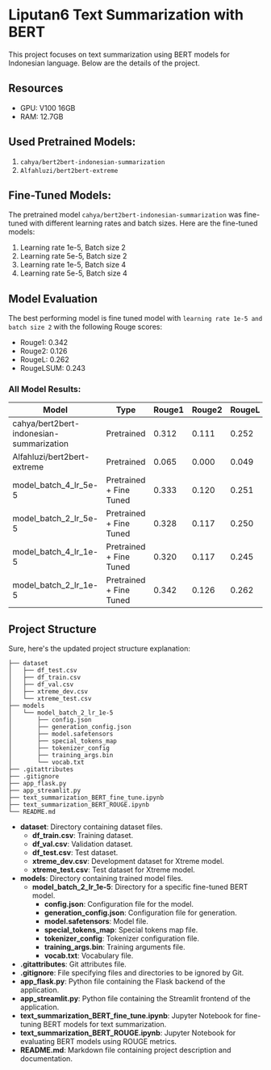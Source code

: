 # Liputan6 Text Summarization with BERT

This project focuses on text summarization using BERT models for Indonesian language. Below are the details of the project.

## Resources
- GPU: V100 16GB
- RAM: 12.7GB

## Used Pretrained Models:

1. `cahya/bert2bert-indonesian-summarization`
2. `Alfahluzi/bert2bert-extreme`

## Fine-Tuned Models:

The pretrained model `cahya/bert2bert-indonesian-summarization` was fine-tuned with different learning rates and batch sizes. Here are the fine-tuned models:

1. Learning rate 1e-5, Batch size 2
2. Learning rate 5e-5, Batch size 2
3. Learning rate 1e-5, Batch size 4
4. Learning rate 5e-5, Batch size 4

## Model Evaluation

The best performing model is fine tuned model with `learning rate 1e-5 and batch size 2` with the following Rouge scores:

- Rouge1: 0.342
- Rouge2: 0.126
- RougeL: 0.262
- RougeLSUM: 0.243

### All Model Results:

| Model                                          | Type                    | Rouge1 | Rouge2 | RougeL | RougeLSUM |
|------------------------------------------------|-------------------------|--------|--------|--------|-----------|
| cahya/bert2bert-indonesian-summarization      | Pretrained              | 0.312  | 0.111  | 0.252  | 0.225     |
| Alfahluzi/bert2bert-extreme                   | Pretrained              | 0.065  | 0.000  | 0.049  | 0.038     |
| model_batch_4_lr_5e-5                         | Pretrained + Fine Tuned | 0.333  | 0.120  | 0.251  | 0.235     |
| model_batch_2_lr_5e-5                         | Pretrained + Fine Tuned | 0.328  | 0.117  | 0.250  | 0.232     |
| model_batch_4_lr_1e-5                         | Pretrained + Fine Tuned | 0.320  | 0.117  | 0.245  | 0.227     |
| model_batch_2_lr_1e-5                         | Pretrained + Fine Tuned | 0.342  | 0.126  | 0.262  | 0.243     |

## Project Structure

Sure, here's the updated project structure explanation:

```
├── dataset
│   ├── df_test.csv
│   ├── df_train.csv
│   ├── df_val.csv
│   ├── xtreme_dev.csv
│   └── xtreme_test.csv
├── models
│   └── model_batch_2_lr_1e-5
│       ├── config.json
│       ├── generation_config.json
│       ├── model.safetensors
│       ├── special_tokens_map
│       ├── tokenizer_config
│       ├── training_args.bin
│       └── vocab.txt
├── .gitattributes
├── .gitignore
├── app_flask.py
├── app_streamlit.py
├── text_summarization_BERT_fine_tune.ipynb
├── text_summarization_BERT_ROUGE.ipynb
└── README.md
```

- **dataset**: Directory containing dataset files.
  - **df_train.csv**: Training dataset.
  - **df_val.csv**: Validation dataset.
  - **df_test.csv**: Test dataset.
  - **xtreme_dev.csv**: Development dataset for Xtreme model.
  - **xtreme_test.csv**: Test dataset for Xtreme model.
- **models**: Directory containing trained model files.
  - **model_batch_2_lr_1e-5**: Directory for a specific fine-tuned BERT model.
    - **config.json**: Configuration file for the model.
    - **generation_config.json**: Configuration file for generation.
    - **model.safetensors**: Model file.
    - **special_tokens_map**: Special tokens map file.
    - **tokenizer_config**: Tokenizer configuration file.
    - **training_args.bin**: Training arguments file.
    - **vocab.txt**: Vocabulary file.
- **.gitattributes**: Git attributes file.
- **.gitignore**: File specifying files and directories to be ignored by Git.
- **app_flask.py**: Python file containing the Flask backend of the application.
- **app_streamlit.py**: Python file containing the Streamlit frontend of the application.
- **text_summarization_BERT_fine_tune.ipynb**: Jupyter Notebook for fine-tuning BERT models for text summarization.
- **text_summarization_BERT_ROUGE.ipynb**: Jupyter Notebook for evaluating BERT models using ROUGE metrics.
- **README.md**: Markdown file containing project description and documentation.